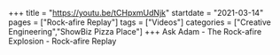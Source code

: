 +++
title = "https://youtu.be/tCHpxmUdNjk"
startdate = "2021-03-14"
pages = ["Rock-afire Replay"]
tags = ["Videos"]
categories = ["Creative Engineering","ShowBiz Pizza Place"]
+++
Ask Adam - The Rock-afire Explosion - Rock-afire Replay
